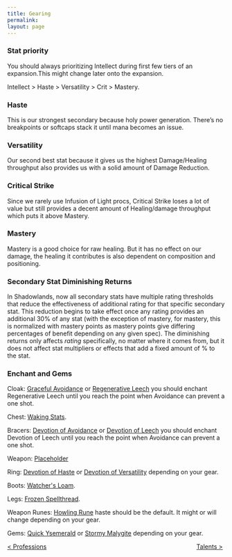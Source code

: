 ```yaml
---
title: Gearing
permalink: 
layout: page
---
```


### **Stat priority**

You should always prioritizing Intellect during first few tiers of an expansion.This might change later onto the expansion.

Intellect > Haste > Versatility > Crit > Mastery. 

### Haste

This is our strongest secondary because holy power generation. There’s no breakpoints or softcaps stack it until mana becomes an issue.

### Versatility

Our second best stat because it gives us the highest Damage/Healing throughput also provides us with a solid amount of Damage Reduction.

### Critical Strike

Since we rarely use Infusion of Light procs, Critical Strike loses a lot of value but still provides a decent amount of Healing/damage throughput which puts it above Mastery.

### Mastery

Mastery is a good choice for raw healing. But it has no effect on our damage, the healing it contributes is also dependent on composition and positioning.

### Secondary Stat Diminishing Returns

In Shadowlands, now all secondary stats have multiple rating thresholds that reduce the effectiveness of additional rating for that specific secondary stat. This reduction begins to take effect once any rating provides an additional 30% of any stat (with the exception of mastery, for mastery, this is normalized with mastery points as mastery points give differing percentages of benefit depending on any given spec). The diminishing returns only affects *rating* specifically, no matter where it comes from, but it does not affect stat multipliers or effects that add a fixed amount of % to the stat.

### Enchant and Gems

Cloak: 
[Graceful Avoidance]() or [Regenerative Leech]() you should enchant Regenerative Leech until you reach the point when Avoidance can prevent a one shot.

Chest:
[Waking Stats](https://www.wowhead.com/spell=389410/waking-stats).

Bracers: 
[Devotion of Avoidance](https://www.wowhead.com/spell=389301/devotion-of-avoidance) or [Devotion of Leech](https://www.wowhead.com/spell=389303/devotion-of-leech) you should enchant Devotion of Leech until you reach the point when Avoidance can prevent a one shot.

Weapon: 
[Placeholder]()

Ring:
[Devotion of Haste](https://www.wowhead.com/beta/spell=389293/devotion-of-haste) or [Devotion of Versatility](https://www.wowhead.com/spell=389295/devotion-of-versatility) depending on your gear.

Boots: 
[Watcher's Loam](https://www.wowhead.com/spell=389484/watchers-loam).

Legs:
[Frozen Spellthread](https://www.wowhead.com/beta/item=194013/frozen-spellthread).

Weapon Runes: 
[Howling Rune](https://www.wowhead.com/item=194817/howling-rune) haste should be the default. It might or will change depending on your gear.

Gems: 
[Quick Ysemerald](https://www.wowhead.com/item=192955/quick-ysemerald) or [Stormy Malygite](https://www.wowhead.com/item=192942/stormy-malygite) depending on your gear.

<div>
<div style="text-align:left;display: inline-block;width: 49%;">
<a href="/M+/professions"> < Professions </a>
</div>
<div style="text-align:right;display: inline-block;width: 49%;">
<a href="/M+/talents"> Talents ></a>
</div>
</div>
